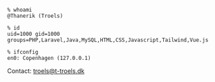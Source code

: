 ```
% whoami
@Thanerik (Troels)

% id
uid=1000 gid=1000 groups=PHP,Laravel,Java,MySQL,HTML,CSS,Javascript,Tailwind,Vue.js

% ifconfig
en0: Copenhagen (127.0.0.1)
```

Contact: troels@t-troels.dk
